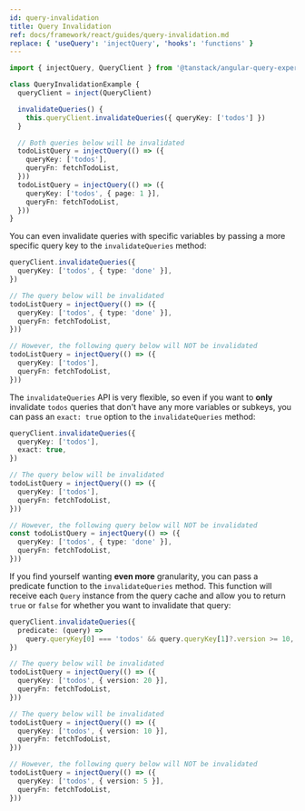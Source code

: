 ```yaml
---
id: query-invalidation
title: Query Invalidation
ref: docs/framework/react/guides/query-invalidation.md
replace: { 'useQuery': 'injectQuery', 'hooks': 'functions' }
---
```


[//]: # 'Example2'

```ts
import { injectQuery, QueryClient } from '@tanstack/angular-query-experimental'

class QueryInvalidationExample {
  queryClient = inject(QueryClient)

  invalidateQueries() {
    this.queryClient.invalidateQueries({ queryKey: ['todos'] })
  }

  // Both queries below will be invalidated
  todoListQuery = injectQuery(() => ({
    queryKey: ['todos'],
    queryFn: fetchTodoList,
  }))
  todoListQuery = injectQuery(() => ({
    queryKey: ['todos', { page: 1 }],
    queryFn: fetchTodoList,
  }))
}
```

[//]: # 'Example2'

You can even invalidate queries with specific variables by passing a more specific query key to the `invalidateQueries` method:

[//]: # 'Example3'

```ts
queryClient.invalidateQueries({
  queryKey: ['todos', { type: 'done' }],
})

// The query below will be invalidated
todoListQuery = injectQuery(() => ({
  queryKey: ['todos', { type: 'done' }],
  queryFn: fetchTodoList,
}))

// However, the following query below will NOT be invalidated
todoListQuery = injectQuery(() => ({
  queryKey: ['todos'],
  queryFn: fetchTodoList,
}))
```

[//]: # 'Example3'

The `invalidateQueries` API is very flexible, so even if you want to **only** invalidate `todos` queries that don't have any more variables or subkeys, you can pass an `exact: true` option to the `invalidateQueries` method:

[//]: # 'Example4'

```ts
queryClient.invalidateQueries({
  queryKey: ['todos'],
  exact: true,
})

// The query below will be invalidated
todoListQuery = injectQuery(() => ({
  queryKey: ['todos'],
  queryFn: fetchTodoList,
}))

// However, the following query below will NOT be invalidated
const todoListQuery = injectQuery(() => ({
  queryKey: ['todos', { type: 'done' }],
  queryFn: fetchTodoList,
}))
```

[//]: # 'Example4'

If you find yourself wanting **even more** granularity, you can pass a predicate function to the `invalidateQueries` method. This function will receive each `Query` instance from the query cache and allow you to return `true` or `false` for whether you want to invalidate that query:

[//]: # 'Example5'

```ts
queryClient.invalidateQueries({
  predicate: (query) =>
    query.queryKey[0] === 'todos' && query.queryKey[1]?.version >= 10,
})

// The query below will be invalidated
todoListQuery = injectQuery(() => ({
  queryKey: ['todos', { version: 20 }],
  queryFn: fetchTodoList,
}))

// The query below will be invalidated
todoListQuery = injectQuery(() => ({
  queryKey: ['todos', { version: 10 }],
  queryFn: fetchTodoList,
}))

// However, the following query below will NOT be invalidated
todoListQuery = injectQuery(() => ({
  queryKey: ['todos', { version: 5 }],
  queryFn: fetchTodoList,
}))
```

[//]: # 'Example5'
